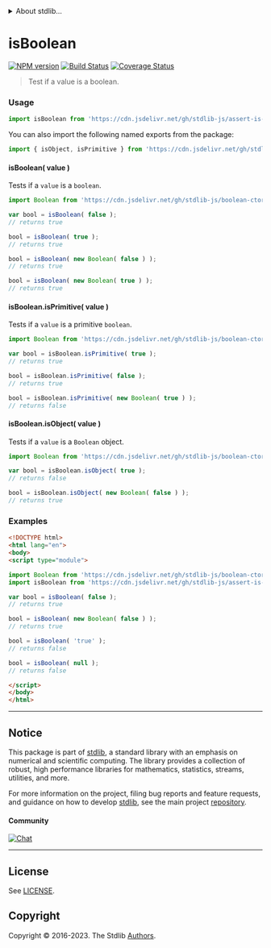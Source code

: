 <!--

@license Apache-2.0

Copyright (c) 2018 The Stdlib Authors.

Licensed under the Apache License, Version 2.0 (the "License");
you may not use this file except in compliance with the License.
You may obtain a copy of the License at

   http://www.apache.org/licenses/LICENSE-2.0

Unless required by applicable law or agreed to in writing, software
distributed under the License is distributed on an "AS IS" BASIS,
WITHOUT WARRANTIES OR CONDITIONS OF ANY KIND, either express or implied.
See the License for the specific language governing permissions and
limitations under the License.

-->


<details>
  <summary>
    About stdlib...
  </summary>
  <p>We believe in a future in which the web is a preferred environment for numerical computation. To help realize this future, we've built stdlib. stdlib is a standard library, with an emphasis on numerical and scientific computation, written in JavaScript (and C) for execution in browsers and in Node.js.</p>
  <p>The library is fully decomposable, being architected in such a way that you can swap out and mix and match APIs and functionality to cater to your exact preferences and use cases.</p>
  <p>When you use stdlib, you can be absolutely certain that you are using the most thorough, rigorous, well-written, studied, documented, tested, measured, and high-quality code out there.</p>
  <p>To join us in bringing numerical computing to the web, get started by checking us out on <a href="https://github.com/stdlib-js/stdlib">GitHub</a>, and please consider <a href="https://opencollective.com/stdlib">financially supporting stdlib</a>. We greatly appreciate your continued support!</p>
</details>

# isBoolean

[![NPM version][npm-image]][npm-url] [![Build Status][test-image]][test-url] [![Coverage Status][coverage-image]][coverage-url] <!-- [![dependencies][dependencies-image]][dependencies-url] -->

> Test if a value is a boolean.



<section class="usage">

### Usage

```javascript
import isBoolean from 'https://cdn.jsdelivr.net/gh/stdlib-js/assert-is-boolean@esm/index.mjs';
```

You can also import the following named exports from the package:

```javascript
import { isObject, isPrimitive } from 'https://cdn.jsdelivr.net/gh/stdlib-js/assert-is-boolean@esm/index.mjs';
```

#### isBoolean( value )

Tests if a `value` is a `boolean`.

<!-- eslint-disable no-new-wrappers -->

```javascript
import Boolean from 'https://cdn.jsdelivr.net/gh/stdlib-js/boolean-ctor@esm/index.mjs';

var bool = isBoolean( false );
// returns true

bool = isBoolean( true );
// returns true

bool = isBoolean( new Boolean( false ) );
// returns true

bool = isBoolean( new Boolean( true ) );
// returns true
```

#### isBoolean.isPrimitive( value )

Tests if a `value` is a primitive `boolean`.

<!-- eslint-disable no-new-wrappers -->

```javascript
import Boolean from 'https://cdn.jsdelivr.net/gh/stdlib-js/boolean-ctor@esm/index.mjs';

var bool = isBoolean.isPrimitive( true );
// returns true

bool = isBoolean.isPrimitive( false );
// returns true

bool = isBoolean.isPrimitive( new Boolean( true ) );
// returns false
```

#### isBoolean.isObject( value )

Tests if a `value` is a `Boolean` object.

<!-- eslint-disable no-new-wrappers -->

```javascript
import Boolean from 'https://cdn.jsdelivr.net/gh/stdlib-js/boolean-ctor@esm/index.mjs';

var bool = isBoolean.isObject( true );
// returns false

bool = isBoolean.isObject( new Boolean( false ) );
// returns true
```

</section>

<!-- /.usage -->

<section class="examples">

### Examples

<!-- eslint-disable no-new-wrappers -->

<!-- eslint no-undef: "error" -->

```html
<!DOCTYPE html>
<html lang="en">
<body>
<script type="module">

import Boolean from 'https://cdn.jsdelivr.net/gh/stdlib-js/boolean-ctor@esm/index.mjs';
import isBoolean from 'https://cdn.jsdelivr.net/gh/stdlib-js/assert-is-boolean@esm/index.mjs';

var bool = isBoolean( false );
// returns true

bool = isBoolean( new Boolean( false ) );
// returns true

bool = isBoolean( 'true' );
// returns false

bool = isBoolean( null );
// returns false

</script>
</body>
</html>
```

</section>

<!-- /.examples -->

<!-- Section for related `stdlib` packages. Do not manually edit this section, as it is automatically populated. -->

<section class="related">

</section>

<!-- /.related -->

<!-- Section for all links. Make sure to keep an empty line after the `section` element and another before the `/section` close. -->


<section class="main-repo" >

* * *

## Notice

This package is part of [stdlib][stdlib], a standard library with an emphasis on numerical and scientific computing. The library provides a collection of robust, high performance libraries for mathematics, statistics, streams, utilities, and more.

For more information on the project, filing bug reports and feature requests, and guidance on how to develop [stdlib][stdlib], see the main project [repository][stdlib].

#### Community

[![Chat][chat-image]][chat-url]

---

## License

See [LICENSE][stdlib-license].


## Copyright

Copyright &copy; 2016-2023. The Stdlib [Authors][stdlib-authors].

</section>

<!-- /.stdlib -->

<!-- Section for all links. Make sure to keep an empty line after the `section` element and another before the `/section` close. -->

<section class="links">

[npm-image]: http://img.shields.io/npm/v/@stdlib/assert-is-boolean.svg
[npm-url]: https://npmjs.org/package/@stdlib/assert-is-boolean

[test-image]: https://github.com/stdlib-js/assert-is-boolean/actions/workflows/test.yml/badge.svg?branch=v0.1.0
[test-url]: https://github.com/stdlib-js/assert-is-boolean/actions/workflows/test.yml?query=branch:v0.1.0

[coverage-image]: https://img.shields.io/codecov/c/github/stdlib-js/assert-is-boolean/main.svg
[coverage-url]: https://codecov.io/github/stdlib-js/assert-is-boolean?branch=main

<!--

[dependencies-image]: https://img.shields.io/david/stdlib-js/assert-is-boolean.svg
[dependencies-url]: https://david-dm.org/stdlib-js/assert-is-boolean/main

-->

[chat-image]: https://img.shields.io/gitter/room/stdlib-js/stdlib.svg
[chat-url]: https://app.gitter.im/#/room/#stdlib-js_stdlib:gitter.im

[stdlib]: https://github.com/stdlib-js/stdlib

[stdlib-authors]: https://github.com/stdlib-js/stdlib/graphs/contributors

[umd]: https://github.com/umdjs/umd
[es-module]: https://developer.mozilla.org/en-US/docs/Web/JavaScript/Guide/Modules

[deno-url]: https://github.com/stdlib-js/assert-is-boolean/tree/deno
[umd-url]: https://github.com/stdlib-js/assert-is-boolean/tree/umd
[esm-url]: https://github.com/stdlib-js/assert-is-boolean/tree/esm
[branches-url]: https://github.com/stdlib-js/assert-is-boolean/blob/main/branches.md

[stdlib-license]: https://raw.githubusercontent.com/stdlib-js/assert-is-boolean/main/LICENSE

</section>

<!-- /.links -->
